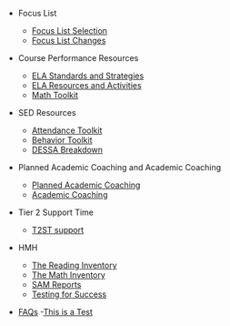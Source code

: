 <!-- _sidebar.md -->

- Focus List
    - [Focus List Selection](flselection.md)
    - [Focus List Changes](flchanges.md)

- Course Performance Resources
	- [ELA Standards and Strategies](ela.1.md)
	- [ELA Resources and Activities](graphorg.md)
	- [Math Toolkit](math.md)
	<!-- - [Creating SSMs](supportmap.md) -->
	<!-- - [Creating SPs](spfile.md) -->

- SED Resources
	- [Attendance Toolkit](attendance.md)
	- [Behavior Toolkit](behavior.md)
	- [DESSA Breakdown](dessa.md)

- Planned Academic Coaching and Academic Coaching
	- [Planned Academic Coaching](pac.md)
	- [Academic Coaching]()

- Tier 2 Support Time
	- [T2ST support](t2st.md)


 <!-- - ACM Calendar
	- [Omnibus](calendar.md) -->

- HMH
	- [The Reading Inventory](ri.md)
	- [The Math Inventory](mi.md)
	- [SAM Reports](sam.md)
	- [Testing for Success](success.md)

- [FAQs](faq.md)
	-[This is a Test](TestRun.MD)
